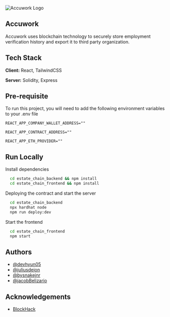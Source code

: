 
![Accuwork Logo](https://imageupload.io/ib/LnKn8HRLYCXsCVH_1698528979.png)
## Accuwork 

Accuwork uses blockchain technology to securely store employment verification history and export it to third party organization.


## Tech Stack

**Client:** React, TailwindCSS

**Server:** Solidity, Express


## Pre-requisite

To run this project, you will need to add the following environment variables to your .env file


`REACT_APP_COMPANY_WALLET_ADDRESS=""`

`REACT_APP_CONTRACT_ADDRESS=""`

`REACT_APP_ETH_PROVIDER=""`

## Run Locally


Install dependencies

```bash
  cd estate_chain_backend && npm install
  cd estate_chain_frontend && npm install
```

Deploying the contract and start the server
```bash
  cd estate_chain_backend
  npx hardhat node
  npm run deploy:dev

```

Start the frontend 

```bash
  cd estate_chain_frontend
  npm start
```


## Authors

- [@devhyun05](https://www.github.com/devhyun05)
- [@juliusdejon](https://www.github.com/juliusdejon)
- [@bysnakejnr](https://www.github.com/bysnakejnr)
- [@jacobBelizario](https://www.github.com/jacobBelizario)


## Acknowledgements

 - [BlockHack](https://blockhack.ca/)


